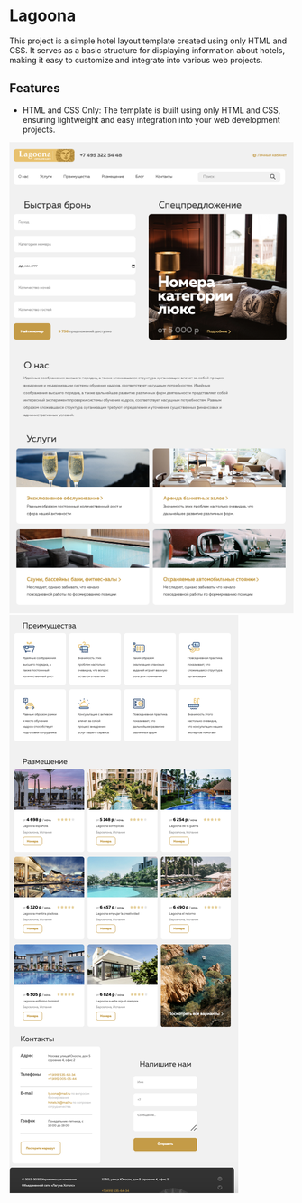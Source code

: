 # Lagoona



This project is a simple hotel layout template created using only HTML and CSS. It serves as a basic structure for displaying information about hotels, making it easy to customize and integrate into various web projects.

## Features

- HTML and CSS Only: The template is built using only HTML and CSS, ensuring lightweight and easy integration into your web development projects.


![Hotel Example](img/1.png)
![Hotel Example](img/2.png)